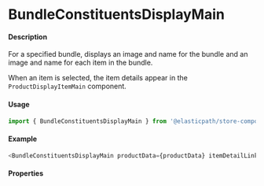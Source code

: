 # BundleConstituentsDisplayMain

#### Description

For a specified bundle, displays an image and name for the bundle and an image and name for each item in the bundle. 

When an item is selected, the item details appear in the `ProductDisplayItemMain` component.

#### Usage

```js
import { BundleConstituentsDisplayMain } from '@elasticpath/store-components';
```

#### Example

```js
<BundleConstituentsDisplayMain productData={productData} itemDetailLink={itemDetailLink} />
```

#### Properties

<!-- PROPS -->
